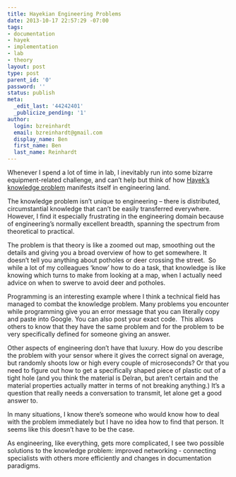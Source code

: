 ```yaml
---
title: Hayekian Engineering Problems
date: 2013-10-17 22:57:29 -07:00
tags:
- documentation
- hayek
- implementation
- lab
- theory
layout: post
type: post
parent_id: '0'
password: ''
status: publish
meta:
  _edit_last: '44242401'
  _publicize_pending: '1'
author:
  login: bzreinhardt
  email: bzreinhardt@gmail.com
  display_name: Ben
  first_name: Ben
  last_name: Reinhardt
---
```


<p>Whenever I spend a lot of time in lab, I inevitably run into some bizarre equipment-related challenge, and can’t help but think of how <a href="http://en.wikipedia.org/wiki/Local_knowledge_problem" target="_blank">Hayek’s knowledge problem</a> manifests itself in engineering land.</p>
<p>The knowledge problem isn’t unique to engineering – there is distributed, circumstantial knowledge that can’t be easily transferred everywhere. However, I find it especially frustrating in the engineering domain because of engineering’s normally excellent breadth, spanning the spectrum from theoretical to practical.</p>
<p>The problem is that theory is like a zoomed out map, smoothing out the details and giving you a broad overview of how to get somewhere. It doesn’t tell you anything about potholes or deer crossing the street.  So while a lot of my colleagues ‘know’ how to do a task, that knowledge is like knowing which turns to make from looking at a map, when I actually need advice on when to swerve to avoid deer and potholes.</p>
<p>Programming is an interesting example where I think a technical field has managed to combat the knowledge problem. Many problems you encounter while programming give you an error message that you can literally copy and paste into Google. You can also post your exact code.  This allows others to know that they have the same problem and for the problem to be very specifically defined for someone giving an answer.</p>
<p>Other aspects of engineering don’t have that luxury. How do you describe the problem with your sensor where it gives the correct signal on average, but randomly shoots low or high every couple of microseconds? Or that you need to figure out how to get a specifically shaped piece of plastic out of a tight hole (and you think the material is Delran, but aren’t certain and the material properties actually matter in terms of not breaking anything.) It’s a question that really needs a conversation to transmit, let alone get a good answer to.</p>
<p>In many situations, I know there’s someone who would know how to deal with the problem immediately but I have no idea how to find that person. It seems like this doesn’t have to be the case.</p>
<p>As engineering, like everything, gets more complicated, I see two possible solutions to the knowledge problem: improved networking - connecting specialists with others more efficiently and changes in documentation paradigms.</p>
